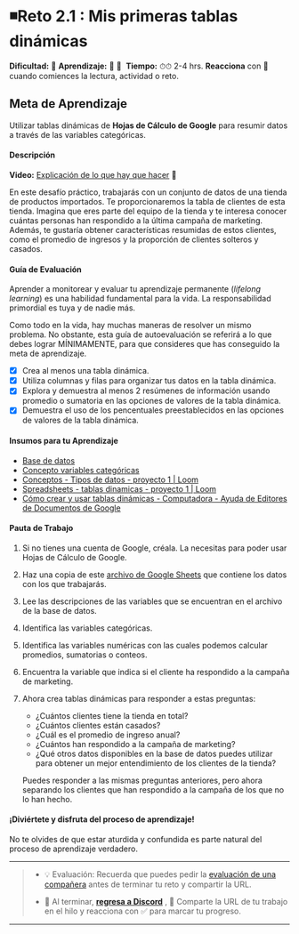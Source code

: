 # ◾Reto 2.1 : Mis primeras tablas dinámicas

**Dificultad:** :sunflower: 
**Aprendizaje:** :honey_pot: :honey_pot: ﻿
**Tiempo:** ⏱⏱ 2-4 hrs.
**Reacciona** con :eyes:﻿ cuando comiences la lectura, actividad o reto.

## Meta de Aprendizaje

Utilizar tablas dinámicas de **Hojas de Cálculo de Google** para resumir datos a través de las variables categóricas.

#### Descripción

**Video:** [Explicación de lo que hay que hacer](https://www.loom.com/share/a9b99254fa57421c9f843bfaa7e38289?sid=979ed125-3dde-4ac1-bd16-c897950ed328) 🌟

En este desafío práctico, trabajarás con un conjunto de datos de una tienda de productos importados. Te proporcionaremos la tabla de clientes de esta tienda. Imagina que eres parte del equipo de la tienda y te interesa conocer cuántas personas han respondido a la última campaña de marketing. Además, te gustaría obtener características resumidas de estos clientes, como el promedio de ingresos y la proporción de clientes solteros y casados.

#### Guía de Evaluación

Aprender a monitorear y evaluar tu aprendizaje permanente (*lifelong learning*) es una habilidad fundamental para la vida. La responsabilidad primordial es tuya y de nadie más.

Como todo en la vida, hay muchas maneras de resolver un mismo problema. No obstante, esta guía de autoevaluación se referirá a lo que debes lograr MÍNIMAMENTE, para que consideres que has conseguido la meta de aprendizaje.

- [x] Crea al menos una tabla dinámica.
- [x] Utiliza columnas y filas para organizar tus datos en la tabla dinámica.
- [x] Explora y demuestra al menos 2 resúmenes de información usando promedio o sumatoria en las opciones de valores de la tabla dinámica.
- [x] Demuestra el uso de los pencentuales preestablecidos en las opciones de valores de la tabla dinámica.

#### Insumos para tu Aprendizaje

- [Base de datos](https://docs.google.com/spreadsheets/d/1uNtn1U5l4sfnO8gi4-LjUVU9Yi8bONUzBHLStB8br6k/copy?)
- [Concepto variables categóricas](../topics/variables_categóricas.md)
- [Conceptos - Tipos de datos - proyecto 1 | Loom](https://www.loom.com/share/afa56686810e46309761bc889364b2d9?sid=cabf587c-7ba1-4419-b501-32c98a73e191)
- [Spreadsheets - tablas dinamicas - proyecto 1 | Loom](https://www.loom.com/share/5937ac5fb32c424285e952bc07097580?sid=44e51ec0-a90d-4657-ab8d-ed543513adff)
- [Cómo crear y usar tablas dinámicas - Computadora - Ayuda de Editores de Documentos de Google](https://support.google.com/docs/answer/1272900?sjid=13953989927308243057-EU)

#### Pauta de Trabajo

1. Si no tienes una cuenta de Google, créala. La necesitas para poder usar Hojas de Cálculo de Google.

2. Haz una copia de este [archivo de Google Sheets](https://docs.google.com/spreadsheets/d/1uNtn1U5l4sfnO8gi4-LjUVU9Yi8bONUzBHLStB8br6k/copy?) que contiene los datos con los que trabajarás.

3. Lee las descripciones de las variables que se encuentran en el archivo de la base de datos.

4. Identifica las variables categóricas.

5. Identifica las variables numéricas con las cuales podemos calcular promedios, sumatorias o conteos.

6. Encuentra la variable que indica si el cliente ha respondido a la campaña de marketing.

7. Ahora crea tablas dinámicas para responder a estas preguntas:
   
   - ¿Cuántos clientes tiene la tienda en total?
   - ¿Cuántos clientes están casados?
   - ¿Cuál es el promedio de ingreso anual?
   - ¿Cuántos han respondido a la campaña de marketing?
   - ¿Qué otros datos disponibles en la base de datos puedes utilizar para obtener un mejor entendimiento de los clientes de la tienda?
   
   Puedes responder a las mismas preguntas anteriores, pero ahora separando los clientes que han respondido a la campaña de los que no lo han hecho.

#### ¡Diviértete y disfruta del proceso de aprendizaje!

No te olvides de que estar aturdida y confundida es parte natural del proceso de aprendizaje verdadero.

---

> - 💡 Evaluación: Recuerda que puedes pedir la [evaluación de una compañera](../curruculum_model/lea_model_06_assessment.md) antes de terminar tu reto y compartir la URL.
> 
> - :mega: Al terminar, [**regresa a Discord**](https://discord.com/channels/1209273049304666113/1260275785286291520) , 💬 Comparte la URL de tu trabajo en el hilo y reacciona con ✅ para marcar tu progreso.

---
